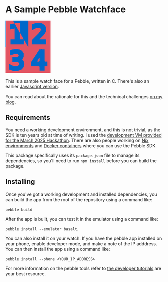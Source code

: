 # A Sample Pebble Watchface

![Screenshot from the emulator](./screenshot.png)

This is a sample watch face for a Pebble, written in C.  There's also an earlier
[Javascript version](https://github.com/duhrer/pebble-vertin-js).

You can read about the rationale for this and the technical challenges [on my
blog](https://duhrer.github.io/2025-02-28-pebble-watch-face-configurable-colours/).

## Requirements

You need a working development environment, and this is not trivial, as the SDK
is ten years old at time of writing.  I used the [development VM provided for
the March 2025 Hackathon](https://rebble.io/hackathon-002/vm/).  There are also
people working on [Nix environments](https://github.com/sorixelle/pebble.nix)
and [Docker containers](https://github.com/pebble-dev/rebble-docker) where you
can use the Pebble SDK.

This package specifically uses its `package.json` file to manage its
dependencies, so you'll need to run `npm install` before you can build the
package.

## Installing

Once you've got a working development and installed dependencies, you can build
the app from the root of the repository using a command like:

`pebble build`

After the app is built, you can test it in the emulator using a command like:

`pebble install --emulator basalt`.

You can also install it on your watch.  If you have the pebble app installed on
your phone, enable developer mode, and make a note of the IP adddress.  You can
then install the app using a command like:

`pebble install --phone <YOUR_IP_ADDRESS>`

For more information on the pebble tools refer to [the developer
tutorials](https://developer.rebble.io/developer.pebble.com/tutorials/js-watchface-tutorial/part1/index.html)
are your best resource.
